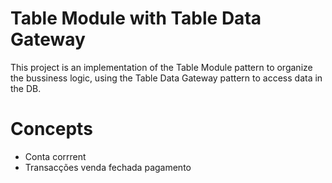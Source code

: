 # Table Module with Table Data Gateway
This project is an implementation of the Table Module pattern to organize the bussiness logic, using the Table Data Gateway pattern to access data in the DB.


Concepts
=========
* Conta corrrent
* Transacções
venda fechada
pagamento
